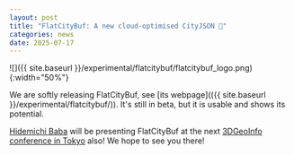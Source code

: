 ```yaml
---
layout: post
title: "FlatCityBuf: A new cloud-optimised CityJSON 🚀"
categories: news
date: 2025-07-17
---
```


![]({{ site.baseurl }}/experimental/flatcitybuf/flatcitybuf_logo.png){:width="50%"}

We are softly releasing FlatCityBuf, see [its webpage](({{ site.baseurl }}/experimental/flatcitybuf/)). 
It's still in beta, but it is usable and shows its potential.

[Hidemichi Baba](https://3d.bk.tudelft.nl/hideba) will be presenting FlatCityBuf at the next [3DGeoInfo conference in Tokyo](https://www.csis.u-tokyo.ac.jp/3d_geoinfo_sdsc_2025/overview.html) also! We hope to see you there!